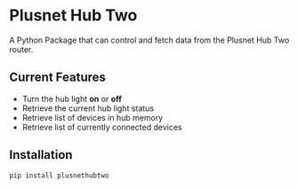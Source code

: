 # Plusnet Hub Two

A Python Package that can control and fetch data from the Plusnet Hub Two router.

## Current Features

- Turn the hub light **on** or **off**
- Retrieve the current hub light status
- Retrieve list of devices in hub memory
- Retrieve list of currently connected devices


## Installation

```bash
pip install plusnethubtwo
```
